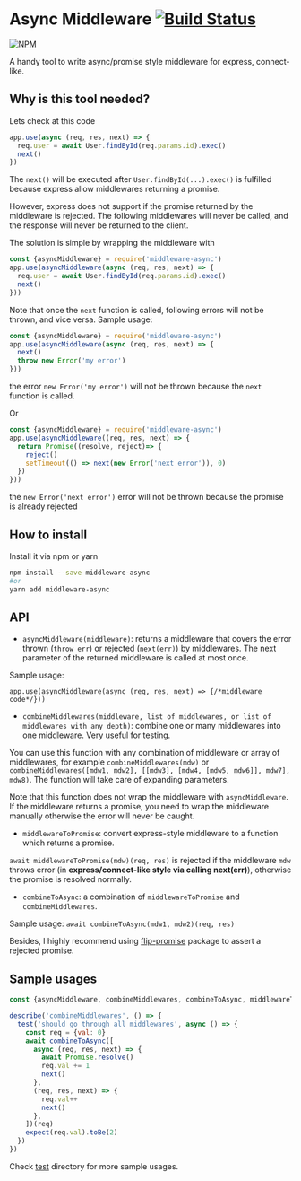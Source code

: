 # Async Middleware [![Build Status](https://travis-ci.org/tranvansang/middleware-async.svg?branch=master)](https://travis-ci.org/tranvansang/middleware-async)

[![NPM](https://nodei.co/npm/middleware-async.png)](https://nodei.co/npm/middleware-async/)


A handy tool to write async/promise style middleware for express, connect-like.

## Why is this tool needed?

Lets check at this code

```javascript
app.use(async (req, res, next) => {
  req.user = await User.findById(req.params.id).exec()
  next()
})
```

The `next()` will be executed after `User.findById(...).exec()` is fulfilled because express allow middlewares returning a promise.

However, express does not support if the promise returned by the middleware is rejected.
The following middlewares will never be called, and the response will never be returned to the client.

The solution is simple by wrapping the middleware with

```javascript
const {asyncMiddleware} = require('middleware-async')
app.use(asyncMiddleware(async (req, res, next) => {
  req.user = await User.findById(req.params.id).exec()
  next()  
}))
```

Note that once the `next` function is called, following errors will not be thrown, and vice versa.
Sample usage:

```javascript
const {asyncMiddleware} = require('middleware-async')
app.use(asyncMiddleware(async (req, res, next) => {
  next()  
  throw new Error('my error')
}))
```
the error `new Error('my error')` will not be thrown because the `next` function is called.

Or

```javascript
const {asyncMiddleware} = require('middleware-async')
app.use(asyncMiddleware((req, res, next) => {
  return Promise((resolve, reject)=> {
    reject()
    setTimeout(() => next(new Error('next error')), 0)
  })
}))
```
the `new Error('next error')` error will not be thrown because the promise is already rejected

## How to install

Install it via npm or yarn

```bash
npm install --save middleware-async
#or
yarn add middleware-async
```

## API

- `asyncMiddleware(middleware)`: returns a middleware that covers the error thrown (`throw err`) or rejected (`next(err)`) by middlewares. The next parameter of the returned middleware is called at most once.

Sample usage:
```
app.use(asyncMiddleware(async (req, res, next) => {/*middleware code*/}))
```

- `combineMiddlewares(middleware, list of middlewares, or list of middlewares with any depth)`: combine one or many middlewares into one middleware. Very useful for testing.

You can use this function with any combination of middleware or array of middlewares, for example `combineMiddlewares(mdw)` or `combineMiddlewares([mdw1, mdw2], [[mdw3], [mdw4, [mdw5, mdw6]], mdw7], mdw8)`. The function will take care of expanding parameters.

Note that this function does not wrap the middleware with `asyncMiddleware`. If the middleware returns a promise, you need to wrap the middleware manually otherwise the error will never be caught.

- `middlewareToPromise`: convert express-style middleware to a function which returns a promise.

`await middlewareToPromise(mdw)(req, res)` is rejected if the middleware `mdw` throws error (in **express/connect-like style via calling next(err)**), otherwise the promise is resolved normally.

- `combineToAsync`: a combination of `middlewareToPromise` and `combineMiddlewares`.

Sample usage: `await combineToAsync(mdw1, mdw2)(req, res)`

Besides, I highly recommend using [flip-promise](https://www.npmjs.com/package/flip-promise) package to assert a rejected promise.

## Sample usages

```javascript
const {asyncMiddleware, combineMiddlewares, combineToAsync, middlewareToPromise} = require('middleware-async')

describe('combineMiddlewares', () => {
  test('should go through all middlewares', async () => {
    const req = {val: 0}
    await combineToAsync([
      async (req, res, next) => {
        await Promise.resolve()
        req.val += 1
        next()
      },
      (req, res, next) => {
        req.val++
        next()
      },
    ])(req)
    expect(req.val).toBe(2)
  })
})
```

Check [test](https://github.com/tranvansang/middleware-async/tree/master/test) directory for more sample usages.
